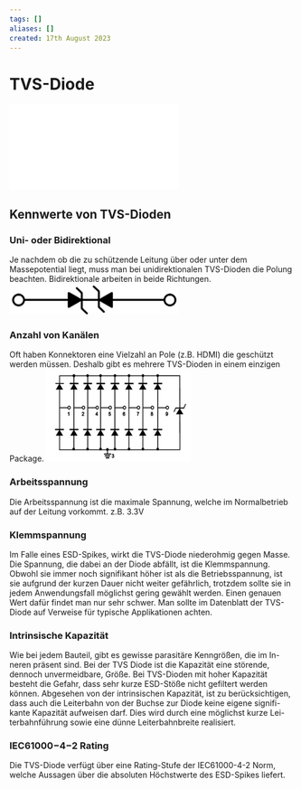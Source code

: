 ```yaml
---
tags: []
aliases: []
created: 17th August 2023
---
```


# TVS-Diode

![](ESD.md)

## Kennwerte von TVS-Dioden
### Uni- oder Bidirektional
Je nachdem ob die zu schützende Leitung über oder unter dem Massepotential liegt, muss man bei unidirektionalen TVS-Dioden die Polung beachten.
Bidirektionale arbeiten in beide Richtungen.
![](../digitaltechnik/assets/TVS-Diode.png)

### Anzahl von Kanälen
Oft haben Konnektoren eine Vielzahl an Pole (z.B. HDMI) die geschützt werden müssen.
Deshalb gibt es mehrere TVS-Dioden in einem einzigen Package.
![](../digitaltechnik/assets/SC7538.png)

### Arbeitsspannung
Die Arbeitsspannung ist die maximale Spannung, welche im Normalbetrieb auf der Leitung vorkommt. z.B. 3.3V

### Klemmspannung
Im Falle eines ESD-Spikes, wirkt die TVS-Diode niederohmig gegen Masse.
Die Spannung, die dabei an der Diode abfällt, ist die Klemmspannung.
Obwohl sie immer noch signifikant höher ist als die Betriebsspannung, ist sie aufgrund der kurzen Dauer nicht weiter gefährlich, trotzdem sollte sie in jedem Anwendungsfall möglichst gering gewählt werden.
Einen genauen Wert dafür findet man nur sehr schwer.
Man sollte im Datenblatt der TVS-Diode auf Verweise für typische Applikationen achten.

### Intrinsische Kapazität
Wie bei jedem Bauteil, gibt es gewisse parasitäre Kenngrößen, die im In-neren präsent sind. Bei der TVS Diode ist die Kapazität eine störende, dennoch unvermeidbare, Größe.
Bei TVS-Dioden mit hoher Kapazität besteht die Gefahr, dass sehr kurze ESD-Stöße nicht gefiltert werden können.
Abgesehen von der intrinsischen Kapazität, ist zu berücksichtigen, dass auch die Leiterbahn von der Buchse zur Diode keine eigene signifi-kante Kapazität aufweisen darf. Dies wird durch eine möglichst kurze Lei-terbahnführung sowie eine dünne Leiterbahnbreite realisiert.

### IEC61000−4−2 Rating
Die TVS-Diode verfügt über eine Rating-Stufe der IEC61000-4-2 Norm, welche Aussagen über die absoluten Höchstwerte des ESD-Spikes liefert.
